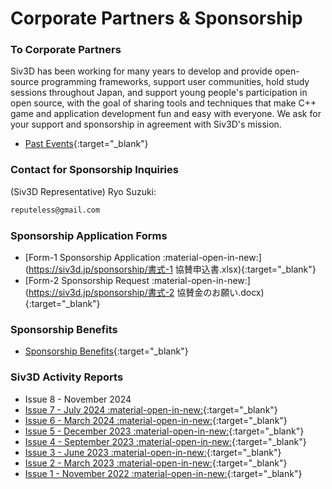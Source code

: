 # Corporate Partners & Sponsorship

### To Corporate Partners
Siv3D has been working for many years to develop and provide open-source programming frameworks, support user communities, hold study sessions throughout Japan, and support young people's participation in open source, with the goal of sharing tools and techniques that make C++ game and application development fun and easy with everyone. We ask for your support and sponsorship in agreement with Siv3D's mission.

- [Past Events](../community/history.md){:target="_blank"}

### Contact for Sponsorship Inquiries
(Siv3D Representative) Ryo Suzuki:
```txt
reputeless@gmail.com
```

### Sponsorship Application Forms
- [Form-1 Sponsorship Application :material-open-in-new:](https://siv3d.jp/sponsorship/書式-1 協賛申込書.xlsx){:target="_blank"}
- [Form-2 Sponsorship Request :material-open-in-new:](https://siv3d.jp/sponsorship/書式-2 協賛金のお願い.docx){:target="_blank"}

### Sponsorship Benefits
- [Sponsorship Benefits](corporate-sponsor-guideline.md){:target="_blank"}

### Siv3D Activity Reports
- Issue 8 - November 2024
- [Issue 7 - July 2024 :material-open-in-new:](https://siv3d.jp/sponsorship/report7.pdf){:target="_blank"}
- [Issue 6 - March 2024 :material-open-in-new:](https://siv3d.jp/sponsorship/report6.pdf){:target="_blank"}
- [Issue 5 - December 2023 :material-open-in-new:](https://siv3d.jp/sponsorship/report5.pdf){:target="_blank"}
- [Issue 4 - September 2023 :material-open-in-new:](https://siv3d.jp/sponsorship/report4.pdf){:target="_blank"}
- [Issue 3 - June 2023 :material-open-in-new:](https://siv3d.jp/sponsorship/report3.pdf){:target="_blank"}
- [Issue 2 - March 2023 :material-open-in-new:](https://siv3d.jp/sponsorship/report2.pdf){:target="_blank"}
- [Issue 1 - November 2022 :material-open-in-new:](https://siv3d.jp/sponsorship/report1.pdf){:target="_blank"}